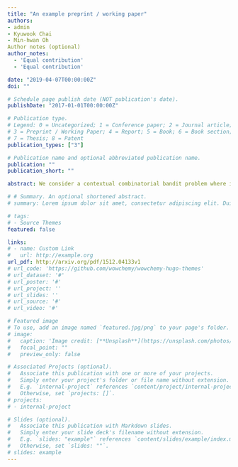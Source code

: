 ```yaml
---
title: "An example preprint / working paper"
authors:
- admin
- Kyuwook Chai
- Min-hwan Oh
Author notes (optional)
author_notes:
  - 'Equal contribution'
  - 'Equal contribution'

date: "2019-04-07T00:00:00Z"
doi: ""

# Schedule page publish date (NOT publication's date).
publishDate: "2017-01-01T00:00:00Z"

# Publication type.
# Legend: 0 = Uncategorized; 1 = Conference paper; 2 = Journal article;
# 3 = Preprint / Working Paper; 4 = Report; 5 = Book; 6 = Book section;
# 7 = Thesis; 8 = Patent
publication_types: ["3"]

# Publication name and optional abbreviated publication name.
publication: ""
publication_short: ""

abstract: We consider a contextual combinatorial bandit problem where in each round a learning agent selects a subset of arms and receives feedback on the selected arms according to their score. The score of an arm is an unknown function of the arm's feature. Approximating this unknown score function with deep neural networks, we propose algorithms_:_ Combinatorial Neural UCB ($\texttt{CN-UCB}$) and Combinatorial Neural Thompson Sampling ($\texttt{CN-TS}$). We establish that both $\texttt{CN-UCB}$ and $\texttt{CN-TS}$ are provably statistically efficient achieving $\tilde{\mathcal{O}}(\sqrt{T})$ regret, where $T$ is the time horizon. For $\texttt{CN-TS}$, we adapt an optimistic sampling technique to ensure the optimism of the sampled combinatorial action. To the best of our knowledge, these are the first combinatorial neural bandit algorithms with regret performance guarantees. In particular, $\texttt{CN-TS}$ is the first Thompson sampling algorithm with the worst-case regret guarantees for the general contextual combinatorial bandit problem. The numerical experiments demonstrate the superior performances of our proposed algorithms.

# # Summary. An optional shortened abstract.
# summary: Lorem ipsum dolor sit amet, consectetur adipiscing elit. Duis posuere tellus ac convallis placerat. Proin tincidunt magna sed ex sollicitudin condimentum.

# tags:
# - Source Themes
featured: false

links:
# - name: Custom Link
#   url: http://example.org
url_pdf: http://arxiv.org/pdf/1512.04133v1
# url_code: 'https://github.com/wowchemy/wowchemy-hugo-themes'
# url_dataset: '#'
# url_poster: '#'
# url_project: ''
# url_slides: ''
# url_source: '#'
# url_video: '#'

# Featured image
# To use, add an image named `featured.jpg/png` to your page's folder. 
# image:
#   caption: 'Image credit: [**Unsplash**](https://unsplash.com/photos/s9CC2SKySJM)'
#   focal_point: ""
#   preview_only: false

# Associated Projects (optional).
#   Associate this publication with one or more of your projects.
#   Simply enter your project's folder or file name without extension.
#   E.g. `internal-project` references `content/project/internal-project/index.md`.
#   Otherwise, set `projects: []`.
# projects:
# - internal-project

# Slides (optional).
#   Associate this publication with Markdown slides.
#   Simply enter your slide deck's filename without extension.
#   E.g. `slides: "example"` references `content/slides/example/index.md`.
#   Otherwise, set `slides: ""`.
# slides: example
---
```


<!-- {{% callout note %}}
Create your slides in Markdown - click the *Slides* button to check out the example.
{{% /callout %}}

Supplementary notes can be added here, including [code, math, and images](https://wowchemy.com/docs/writing-markdown-latex/). -->
